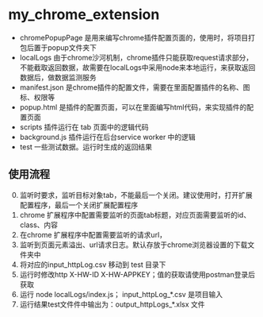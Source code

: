 # my_chrome_extension
* chromePopupPage 是用来编写chrome插件配置页面的，使用时，将项目打包后置于popup文件夹下
* localLogs 由于chrome沙河机制，chrome插件只能获取request请求部分，不能截取返回数据，故需要在localLogs中采用node来本地运行，来获取返回数据后，做数据监测服务
* manifest.json 是chrome插件的配置文件，需要在里面配置插件的名称、图标、权限等
* popup.html 是插件的配置页面，可以在里面编写html代码，来实现插件的配置页面
* scripts 插件运行在 tab 页面中的逻辑代码
* background.js 插件运行在后台service worker 中的逻辑
* test 一些测试数据。运行时生成的返回结果


## 使用流程
0. 监听时要求，监听目标对象tab，不能最后一个关闭。建议使用时，打开扩展配置程序，最后一个关闭扩展配置程序
1. chrome 扩展程序中配置需要监听的页面tab标题，对应页面需要监听的id、class、内容
2. 在chrome 扩展程序中配置需要监听的请求url，
3. 监听到页面元素溢出、url请求日志。默认存放于chrome浏览器设置的下载文件夹中
4. 将对应的input_httpLog.csv 移动到 test 目录下
5. 运行时修改http X-HW-ID   X-HW-APPKEY；值的获取请使用postman登录后获取
5. 运行 node localLogs/index.js；  input_httpLog_*.csv 是项目输入
6. 运行结果test文件件中输出为：output_httpLogs_*.xlsx 文件

